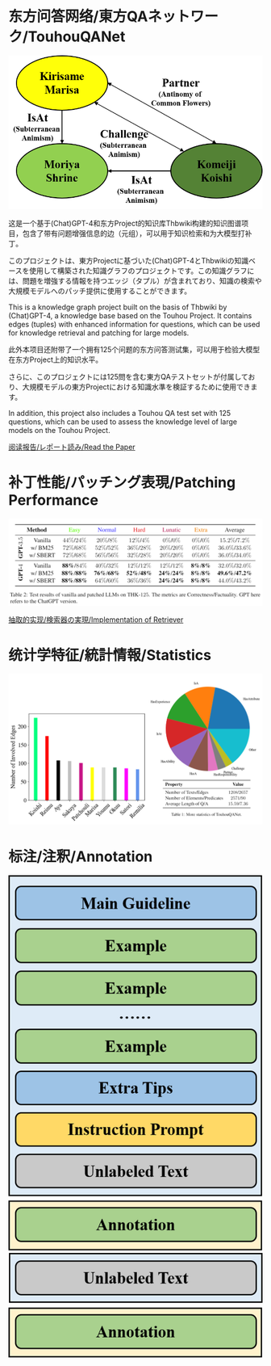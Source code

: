 # 东方问答网络/東方QAネットワーク/TouhouQANet
![Instance](https://github.com/KomeijiForce/TouhouQANet/blob/main/instance.png)

这是一个基于(Chat)GPT-4和东方Project的知识库Thbwiki构建的知识图谱项目，包含了带有问题增强信息的边（元组），可以用于知识检索和为大模型打补丁。

このプロジェクトは、東方Projectに基づいた(Chat)GPT-4とThbwikiの知識ベースを使用して構築された知識グラフのプロジェクトです。この知識グラフには、問題を増強する情報を持つエッジ（タプル）が含まれており、知識の検索や大規模モデルへのパッチ提供に使用することができます。

This is a knowledge graph project built on the basis of Thbwiki by (Chat)GPT-4, a knowledge base based on the Touhou Project. It contains edges (tuples) with enhanced information for questions, which can be used for knowledge retrieval and patching for large models.


此外本项目还附带了一个拥有125个问题的东方问答测试集，可以用于检验大模型在东方Project上的知识水平。

さらに、このプロジェクトには125問を含む東方QAテストセットが付属しており、大規模モデルの東方Projectにおける知識水準を検証するために使用できます。

In addition, this project also includes a Touhou QA test set with 125 questions, which can be used to assess the knowledge level of large models on the Touhou Project.


[阅读报告/レポート読み/Read the Paper](https://github.com/KomeijiForce/TouhouQANet/blob/main/TouhouQANet.pdf)

# 补丁性能/パッチング表現/Patching Performance

![Main Performance](https://github.com/KomeijiForce/TouhouQANet/blob/main/Patched_LLMs.png)

[抽取的实现/検索器の実現/Implementation of Retriever](https://github.com/KomeijiForce/TouhouQANet/blob/main/retrivers.py)

# 统计学特征/統計情報/Statistics

![Statistics](https://github.com/KomeijiForce/TouhouQANet/blob/main/TouhouQANet_Stats.png)

# 标注/注釈/Annotation

![Statistics](https://github.com/KomeijiForce/TouhouQANet/blob/main/pipeline.png)
